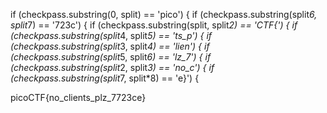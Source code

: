 if (checkpass.substring(0, split) == 'pico') {
if (checkpass.substring(split*6, split*7) == '723c') {
if (checkpass.substring(split, split*2) == 'CTF{') {
if (checkpass.substring(split*4, split*5) == 'ts_p') {
if (checkpass.substring(split*3, split*4) == 'lien') {
if (checkpass.substring(split*5, split*6) == 'lz_7') {
if (checkpass.substring(split*2, split*3) == 'no_c') {
if (checkpass.substring(split*7, split*8) == 'e}') {

picoCTF{no_clients_plz_7723ce}
